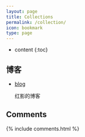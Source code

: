 ```yaml
---
layout: page
title: Collections
permalink: /collection/
icon: bookmark
type: page
---
```


* content
{:toc}

## 博客

* [blog](https://blog.hongying239.com)

    红影的博客

## Comments

{% include comments.html %}
